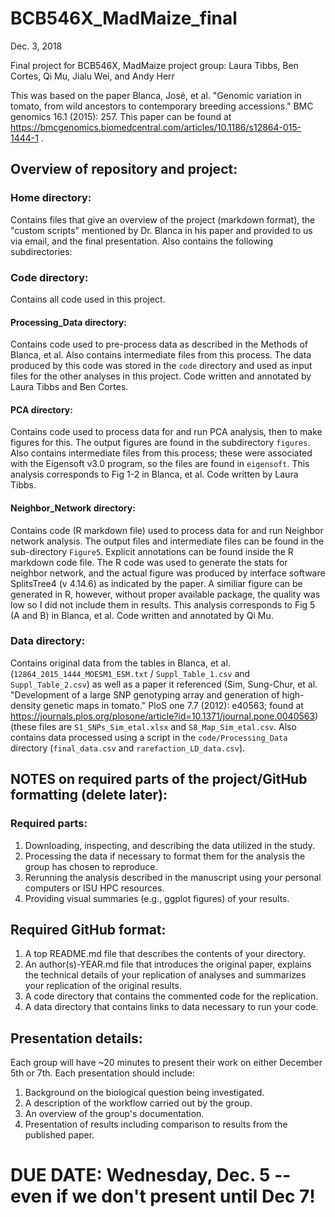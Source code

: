 # BCB546X_MadMaize_final
Dec. 3, 2018

Final project for BCB546X, MadMaize project group: Laura Tibbs, Ben Cortes, Qi Mu, Jialu Wei, and Andy Herr

This was based on the paper Blanca, José, et al. "Genomic variation in tomato, from wild ancestors to contemporary breeding accessions." BMC genomics 16.1 (2015): 257. This paper can be found at https://bmcgenomics.biomedcentral.com/articles/10.1186/s12864-015-1444-1 .

## Overview of repository and project:

### Home directory:
Contains files that give an overview of the project (markdown format), the "custom scripts" mentioned by Dr. Blanca in his paper and provided to us via email, and the final presentation. Also contains the following subdirectories:

### Code directory:
Contains all code used in this project.

#### Processing_Data directory: 
Contains code used to pre-process data as described in the Methods of Blanca, et al. Also contains intermediate files from this process. The data produced by this code was stored in the `code` directory and used as input files for the other analyses in this project. Code written and annotated by Laura Tibbs and Ben Cortes.

#### PCA directory: 
Contains code used to process data for and run PCA analysis, then to make figures for this. The output figures are found in the subdirectory `figures`. Also contains intermediate files from this process; these were associated with the Eigensoft v3.0 program, so the files are found in `eigensoft`. This analysis corresponds to Fig 1-2 in Blanca, et al. Code written by Laura Tibbs.

#### Neighbor_Network directory: 
Contains code (R markdown file) used to process data for and run Neighbor network analysis. The output files and intermediate files can be found in the sub-directory `Figure5`. Explicit annotations can be found inside the R markdown code file. The R code was used to generate the stats for neighbor network, and the actual figure was produced by interface software SplitsTree4 (v 4.14.6) as indicated by the paper. A similiar figure can be generated in R, however, without proper available package, the quality was low so I did not include them in results. This analysis corresponds to Fig 5 (A and B) in Blanca, et al. Code written and annotated by Qi Mu.

### Data directory: 
Contains original data from the tables in Blanca, et al. (`12864_2015_1444_MOESM1_ESM.txt` / `Suppl_Table_1.csv` and `Suppl_Table_2.csv`) as well as a paper it referenced (Sim, Sung-Chur, et al. "Development of a large SNP genotyping array and generation of high-density genetic maps in tomato." PloS one 7.7 (2012): e40563; found at https://journals.plos.org/plosone/article?id=10.1371/journal.pone.0040563) (these files are `S1_SNPs_Sim_etal.xlsx` and `S8_Map_Sim_etal.csv`. Also contains data processed using a script in the `code/Processing_Data` directory (`final_data.csv` and `rarefaction_LD_data.csv`).

## NOTES on required parts of the project/GitHub formatting (delete later):

### Required parts:
1. Downloading, inspecting, and describing the data utilized in the study.
2. Processing the data if necessary to format them for the analysis the group has chosen to
reproduce.
3. Rerunning the analysis described in the manuscript using your personal computers or ISU HPC
resources.
4. Providing visual summaries (e.g., ggplot figures) of your results.

## Required GitHub format:
1. A top README.md file that describes the contents of your directory.
2. An author(s)-YEAR.md file that introduces the original paper, explains the technical details of your
replication of analyses and summarizes your replication of the original results.
3. A code directory that contains the commented code for the replication.
4. A data directory that contains links to data necessary to run your code.

## Presentation details:
Each group will have ~20 minutes to present their work on either December 5th or 7th. Each
presentation should include:
1. Background on the biological question being investigated.
2. A description of the workflow carried out by the group.
3. An overview of the group's documentation.
4. Presentation of results including comparison to results from the published paper.

# DUE DATE: Wednesday, Dec. 5 -- even if we don't present until Dec 7! 
